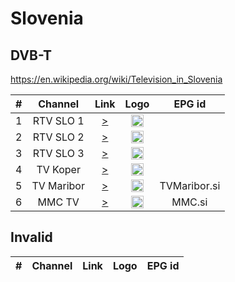 <h1>Slovenia</h1>

<h2>DVB-T</h2>

https://en.wikipedia.org/wiki/Television_in_Slovenia

| #   | Channel        | Link  | Logo | EPG id |
|:---:|:--------------:|:-----:|:----:|:------:|
| 1   | RTV SLO 1      | [>](https://31-rtvslo-tv-slo1-int.cdn.eurovisioncdn.net/playlist.m3u8) | <img height="20" src="https://i.imgur.com/YIZOtcm.png"/> |
| 2   | RTV SLO 2      | [>](https://21-rtvslo-tv-slo2-int.cdn.eurovisioncdn.net/playlist.m3u8) | <img height="20" src="https://i.imgur.com/mQe9U2h.png"/> |
| 3   | RTV SLO 3      | [>](https://16-rtvslo-tv-slo3-int.cdn.eurovisioncdn.net/playlist.m3u8) | <img height="20" src="https://i.imgur.com/WGUyj7r.png"/> |
| 4   | TV Koper       | [>](https://27-rtvslo-tv-kp-int.cdn.eurovisioncdn.net/playlist.m3u8) | <img height="20" src="https://i.imgur.com/NQvOJNh.png"/> |
| 5   | TV Maribor     | [>](https://25-rtvslo-tv-mb-int.cdn.eurovisioncdn.net/playlist.m3u8) | <img height="20" src="https://i.imgur.com/tWf3dgf.png"/> | TVMaribor.si |
| 6   | MMC TV         | [>](https://29-rtvslo-tv-mmc-int.cdn.eurovisioncdn.net/playlist.m3u8) | <img height="20" src="https://i.imgur.com/yzETQJ4.png"/> | MMC.si |

<h2>Invalid</h2>

| #   | Channel        | Link  | Logo | EPG id |
|:---:|:--------------:|:-----:|:----:|:------:|
